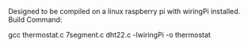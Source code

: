 Designed to be compiled on a linux raspberry pi with wiringPi installed.
Build Command:

gcc thermostat.c 7segment.c dht22.c -lwiringPi -o thermostat
